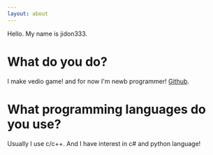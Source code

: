```yaml
---
layout: about
---
```


Hello. My name is jidon333. 

# What do you do?
I make vedio game! and for now I'm newb programmer! [Github](https://github.com/jidon333).

# What programming languages do you use?
Usually I use c/c++. And I have interest in c# and python language!